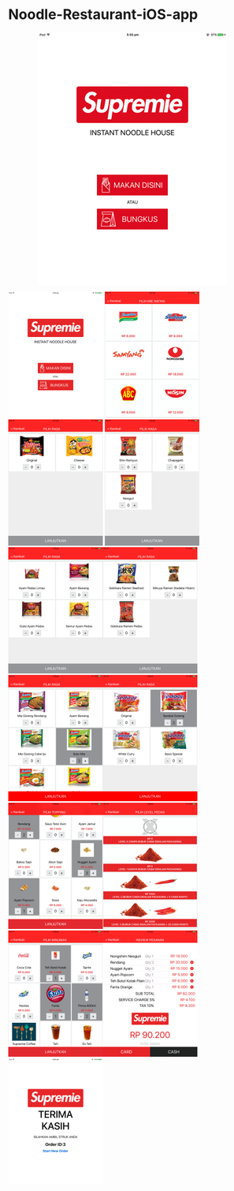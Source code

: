 # Noodle-Restaurant-iOS-app

<b align="center">
<div style="text-align:center">
<img src="https://github.com/jigar007/Noodle-Restaurant-iOS-app/blob/master/Final_Screenshots/all.gif" width="384" height="512" align="middle">
</div>
</b>



<img src="https://github.com/jigar007/Noodle-Restaurant-iOS-app/blob/master/Final_Screenshots/1.PNG" width="192" height="256">  <img src="https://github.com/jigar007/Noodle-Restaurant-iOS-app/blob/master/Final_Screenshots/2.PNG" width="192" height="256">  <img src="https://github.com/jigar007/Noodle-Restaurant-iOS-app/blob/master/Final_Screenshots/3.PNG" width="192" height="256">  <img src="https://github.com/jigar007/Noodle-Restaurant-iOS-app/blob/master/Final_Screenshots/4.PNG" width="192" height="256"><img src="https://github.com/jigar007/Noodle-Restaurant-iOS-app/blob/master/Final_Screenshots/5.PNG" width="192" height="256"><img src="https://github.com/jigar007/Noodle-Restaurant-iOS-app/blob/master/Final_Screenshots/6.PNG" width="192" height="256"><img src="https://github.com/jigar007/Noodle-Restaurant-iOS-app/blob/master/Final_Screenshots/7.PNG" width="192" height="256"><img src="https://github.com/jigar007/Noodle-Restaurant-iOS-app/blob/master/Final_Screenshots/8.PNG" width="192" height="256"><img src="https://github.com/jigar007/Noodle-Restaurant-iOS-app/blob/master/Final_Screenshots/9.PNG" width="192" height="256"><img src="https://github.com/jigar007/Noodle-Restaurant-iOS-app/blob/master/Final_Screenshots/10.PNG" width="192" height="256"><img src="https://github.com/jigar007/Noodle-Restaurant-iOS-app/blob/master/Final_Screenshots/11.PNG" width="192" height="256"><img src="https://github.com/jigar007/Noodle-Restaurant-iOS-app/blob/master/Final_Screenshots/12.PNG" width="192" height="256"><img src="https://github.com/jigar007/Noodle-Restaurant-iOS-app/blob/master/Final_Screenshots/13.PNG" width="192" height="256">
